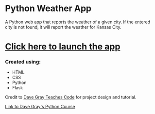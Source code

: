 # Python Weather App

A Python web app that reports the weather of a given city. If the entered city is not found, it will report the weather for Kansas City.

# [Click here to launch the app](https://python-weather-o9ui.onrender.com)

### Created using:

- HTML
- CSS
- Python
- Flask

Credit to [Dave Gray Teaches Code](https://courses.davegray.codes/) for project design and tutorial.

[Link to Dave Gray's Python Course](https://www.youtube.com/watch?v=H2EJuAcrZYU)
